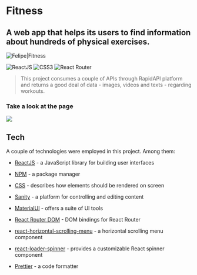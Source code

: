 # Fitness

## A web app that helps its users to find information about hundreds of physical exercises.

![Felipe|Fitness](https://img.shields.io/badge/FelipeMDantas-Fitness-yellow)

<p>

![ReactJS](https://img.shields.io/badge/react-%2320232a.svg?style=for-the-badge&logo=react&logoColor=%2361DAFB)
![CSS3](https://img.shields.io/badge/css3-%231572B6.svg?style=for-the-badge&logo=css3&logoColor=white)
![React Router](https://img.shields.io/badge/React_Router-CA4245?style=for-the-badge&logo=react-router&logoColor=white)

> This project consumes a couple of APIs through RapidAPI platform and returns a good deal of data - images, videos and texts - regarding workouts.

### Take a look at the page

<img src = images/page_gif.gif>

## Tech

A couple of technologies were employed in this project. Among them:

- [ReactJS] - a JavaScript library for building user interfaces
- [NPM] - a package manager
- [CSS] - describes how elements should be rendered on screen
- [Sanity] - a platform for controlling and editing content
- [MaterialUI] - offers a suite of UI tools
- [React Router DOM] - DOM bindings for React Router
- [react-horizontal-scrolling-menu] - a horizontal scrolling menu component
- [react-loader-spinner] - provides a customizable React spinner component
- [Prettier] - a code formatter

  [reactjs]: https://reactjs.org/
  [npm]: https://www.npmjs.com/
  [css]: https://developer.mozilla.org/en-US/docs/Web/CSS
  [sanity]: https://www.sanity.io/
  [materialui]: https://mui.com/
  [react router dom]: https://reactrouter.com/
  [react-horizontal-scrolling-menu]: https://github.com/asmyshlyaev177/react-horizontal-scrolling-menu
  [react-loader-spinner]: https://mhnpd.github.io/react-loader-spinner/
  [prettier]: https://prettier.io/
